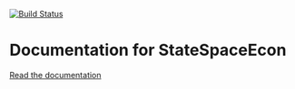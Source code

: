 [![Build Status](https://travis-ci.org/bbejanov/DocsEconTest.jl.svg?branch=master)](https://travis-ci.org/bbejanov/DocsEconTest.jl)

# Documentation for StateSpaceEcon

[Read the documentation](https://bbejanov.github.io/DocsEconTest.jl/dev/)
